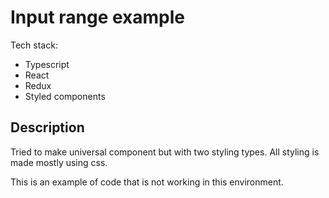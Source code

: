 # Input range example

Tech stack:
- Typescript
- React
- Redux
- Styled components

## Description
Tried to make universal component but with two styling types.
All styling is made mostly using css.

This is an example of code that is not working in this environment.
